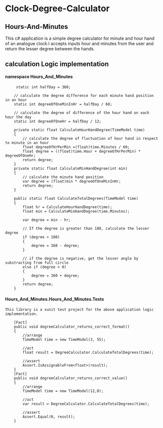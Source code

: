 # Clock-Degree-Calculator
## Hours-And-Minutes
   This c# application is a simple degree calculator for minute and hour hand of an analogue clock.I accepts inputs hour and minutes from the user
   and return the lesser degree between the hands.

## calculation Logic implementation
   #### namespace Hours_And_Minutes
         static int halfDay = 360;

        // calculate the degree difference for each minute hand position in an hour
        static int degreeOfOneMinInHr = halfDay / 60;

        // calculate the degree of difference of the hour hand on each hour the day
        static int degreeOfOneHr = halfDay / 12;

        private static float CalculateHourHandDegree(TimeModel time)
        {
            // calculate the degree of fluctuation of hour hand in respect to minute in an hour
            float degreeOfHrPerMin =(float)time.Minutes / 60;
            float degree = ((float)time.Hour + degreeOfHrPerMin) * degreeOfOneHr;
            return degree;
        }
        private static float CalculateMinHandDegree(int min)
        {
            // calculate the minute hand position
            var degree = (float)min * degreeOfOneMinInHr;
            return degree;
        }

        public static float CalculateTotalDegrees(TimeModel time)
        {
            float hr = CalculateHourHandDegree(time);
            float min = CalculateMinHandDegree(time.Minutes);

            var degree = min - hr;

            // If the degree is greater than 180, calculate the lesser degree
            if (degree > 180)
            {
                degree = 360 - degree;
            }

            // if the degree is negative, get the lesser angle by substracting from full circle
            else if (degree < 0)
            {
                degree = 360 + degree;
            }
            return degree;
        }
 #### Hours_And_Minutes.Hours_And_Minutes.Tests
    This library is a xunit test project for the above application logic implementation. 
     
        [Fact]
        public void degreeCalculator_returns_correct_format()
        {
            //arrange
            TimeModel time = new TimeModel(3, 55);

            //act
            float result = DegreeCalculator.CalculateTotalDegrees(time);

            //assert
            Assert.IsAssignableFrom<float>(result);
        }
        [Fact]
        public void degreeCalculator_returns_correct_value()
        {
            //arrange
            TimeModel time = new TimeModel(12,0);

            //act
            var result = DegreeCalculator.CalculateTotalDegrees(time);

            //assert
            Assert.Equal(0, result);
        }
     
  
